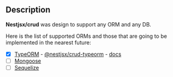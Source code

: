 ## Description

**Nestjsx/crud** was design to support any ORM and any DB.

Here is the list of supported ORMs and those that are going to be implemented in the nearest future:

- [x] [TypeORM](https://typeorm.io) - [@nestjsx/crud-typeorm](https://www.npmjs.com/package/@nestjsx/crud) - [docs](https://github.com/nestjsx/crud/wiki/ServiceTypeorm)
- [ ] [Mongoose](https://mongoosejs.com/)
- [ ] [Sequelize](http://docs.sequelizejs.com/)